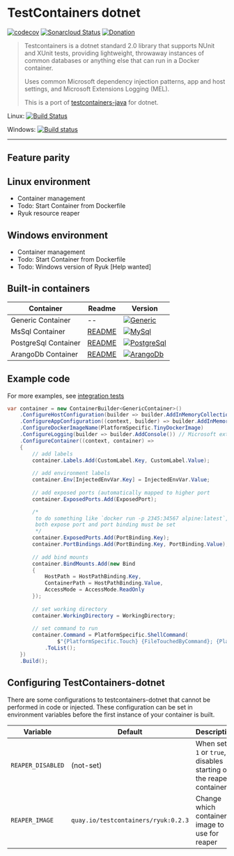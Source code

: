 # TestContainers dotnet

[![codecov](https://codecov.io/gh/isen-ng/testcontainers-dotnet/branch/master/graph/badge.svg)](https://codecov.io/gh/isen-ng/testcontainers-dotnet)
[![Sonarcloud Status](https://sonarcloud.io/api/project_badges/measure?project=testcontainers-dotnet&metric=alert_status)](https://sonarcloud.io/dashboard?id=testcontainers-dotnet)
[![Donation](https://img.shields.io/badge/Buy-me%20a%20coffee-orange.svg)](https://paypal.me/isenng)

> Testcontainers is a dotnet standard 2.0 library that supports NUnit and XUnit tests, providing lightweight, throwaway 
instances of common databases or anything else that can run in a Docker container.
> 
> Uses common Microsoft dependency injection patterns, app and host settings, and Microsoft Extensions Logging (MEL).
>  
> This is a port of [testcontainers-java](https://github.com/testcontainers/testcontainers-java) for dotnet.

Linux: [![Build Status](https://travis-ci.org/isen-ng/testcontainers-dotnet.svg?branch=master)](https://travis-ci.org/isen-ng/testcontainers-dotnet)

Windows: [![Build status](https://ci.appveyor.com/api/projects/status/4hcmw8qnlp86vag0/branch/master?svg=true)](https://ci.appveyor.com/project/isen-ng/testcontainers-dotnet/branch/master)

---

## Feature parity

## Linux environment

* Container management
* Todo: Start Container from Dockerfile
* Ryuk resource reaper

## Windows environment

* Container management
* Todo: Start Container from Dockerfile
* Todo: Windows version of Ryuk [Help wanted]

## Built-in containers

| Container            | Readme                                                | Version
|----------------------|-------------------------------------------------------|--------
| Generic Container    | --                                                    | [![Generic](https://img.shields.io/nuget/v/TestContainers.Container.Abstractions.svg)](https://www.nuget.org/packages/TestContainers.Container.Abstractions/)
| MsSql Container      | [README](src/Container.Database.MsSql/README.md)      | [![MySql](https://img.shields.io/nuget/v/TestContainers.Container.Database.MsSql.svg)](https://www.nuget.org/packages/TestContainers.Container.Database.MsSql/)
| PostgreSql Container | [README](src/Container.Database.PostgreSql/README.md) | [![PostgreSql](https://img.shields.io/nuget/v/TestContainers.Container.Database.PostgreSql.svg)](https://www.nuget.org/packages/TestContainers.Container.Database.PostgreSql/)
| ArangoDb Container   | [README](src/Container.Database.ArangoDb/README.md)   | [![ArangoDb](https://img.shields.io/nuget/v/TestContainers.Container.Database.ArangoDb.svg)](https://www.nuget.org/packages/TestContainers.Container.Database.ArangoDb/)


## Example code

For more examples, see [integration tests](test/Container.Abstractions.Integration.Tests/Fixtures/GenericContainerFixture.cs)

```csharp
var container = new ContainerBuilder<GenericContainer>()
    .ConfigureHostConfiguration(builder => builder.AddInMemoryCollection()) // host settings
    .ConfigureAppConfiguration((context, builder) => builder.AddInMemoryCollection()) // app settings
    .ConfigureDockerImageName(PlatformSpecific.TinyDockerImage)
    .ConfigureLogging(builder => builder.AddConsole()) // Microsoft extensions logging
    .ConfigureContainer((context, container) =>
    {
        // add labels
        container.Labels.Add(CustomLabel.Key, CustomLabel.Value);
        
        // add environment labels
        container.Env[InjectedEnvVar.Key] = InjectedEnvVar.Value;
        
        // add exposed ports (automatically mapped to higher port
        container.ExposedPorts.Add(ExposedPort);

        /*
         to do something like `docker run -p 2345:34567 alpine:latest`,
         both expose port and port binding must be set
         */
        container.ExposedPorts.Add(PortBinding.Key);
        container.PortBindings.Add(PortBinding.Key, PortBinding.Value);
        
        // add bind mounts
        container.BindMounts.Add(new Bind
        {
            HostPath = HostPathBinding.Key,
            ContainerPath = HostPathBinding.Value,
            AccessMode = AccessMode.ReadOnly
        });
        
        // set working directory
        container.WorkingDirectory = WorkingDirectory;
        
        // set command to run
        container.Command = PlatformSpecific.ShellCommand(
                $"{PlatformSpecific.Touch} {FileTouchedByCommand}; {PlatformSpecific.Shell}")
            .ToList();
    })
    .Build();
```

## Configuring TestContainers-dotnet

There are some configurations to testcontainers-dotnet that cannot be performed in code or injected. 
These configuration can be set in environment variables before the first instance of your container is built.

 | Variable          | Default                             | Description
 |-------------------|-------------------------------------|------------
 | `REAPER_DISABLED` | (not-set)                           | When set to `1` or `true`, disables starting of the reaper container
 | `REAPER_IMAGE`    | `quay.io/testcontainers/ryuk:0.2.3` | Change which container image to use for reaper
 